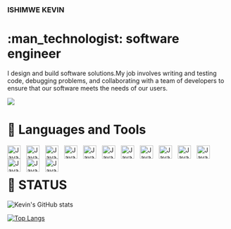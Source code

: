 ###  ISHIMWE KEVIN 
<h1> :man_technologist: software engineer</h1>



<p>I design and build software solutions.My job involves writing and testing code, debugging problems, and collaborating with a team of developers to ensure that our software meets the needs of our users.

<a href="https://hits.seeyoufarm.com"><img src="https://hits.seeyoufarm.com/api/count/incr/badge.svg?url=https%3A%2F%2Fgithub.com%2Fgjbae1212%2Fhit-counter&count_bg=%2379C83D&title_bg=%23555555&icon=&icon_color=%23E7E7E7&title=hits&edge_flat=false"/></a>
</p>

<!-- <p align="center">
  <a href="https://twitter.com/_kevinishimwe">
  <img src="https://cdn.jsdelivr.net/gh/devicons/devicon/icons/twitter/twitter-original.svg" width ="20px" height ="20px" />
          </a>
  
  <a href="https://www.instagram.com/kevinishimwe"><img width="32px" alt="Twitter" title="Twitter" src="https://i.imgur.com/OXZM1L6.png"/></a>
  
  <a href="https://www.facebook.com/kevin.ishimwe.142/" alt="facebook" >
  <img src="https://cdn.jsdelivr.net/gh/devicons/devicon/icons/facebook/facebook-plain.svg" width ="20px" height ="20px" />
          </a>
          </p> -->

###  <h1> 🧰 Languages and Tools </h1>

<img align="left" alt="Java" width="30px" style="padding-right:10px;" src="https://cdn.jsdelivr.net/gh/devicons/devicon/icons/java/java-original.svg"/>

<img align="left" alt="Java" width="30px" style="padding-right:10px;" src="https://cdn.jsdelivr.net/gh/devicons/devicon/icons/python/python-original.svg" />

<img align="left" alt="Java" width="30px" style="padding-right:10px;" src="https://cdn.jsdelivr.net/gh/devicons/devicon/icons/dart/dart-original.svg" />

<img align="left" alt="Java" width="30px" style="padding-right:10px;" src="https://cdn.jsdelivr.net/gh/devicons/devicon/icons/cplusplus/cplusplus-original.svg" />

<img align="left" alt="Java" width="30px" style="padding-right:10px;" src="https://cdn.jsdelivr.net/gh/devicons/devicon/icons/flutter/flutter-original.svg" />

<img align="left" alt="Java" width="30px" style="padding-right:10px;" src="https://cdn.jsdelivr.net/gh/devicons/devicon/icons/html5/html5-original.svg" />

 
 <img align="left" alt="Java" width="30px" style="padding-right:10px;" src="https://cdn.jsdelivr.net/gh/devicons/devicon/icons/javascript/javascript-original.svg" />
          
          

<img align="left" alt="Java" width="30px" style="padding-right:10px;" src="https://cdn.jsdelivr.net/gh/devicons/devicon/icons/git/git-original.svg" />

<img align="left" alt="Java" width="30px" style="padding-right:10px;" src="https://cdn.jsdelivr.net/gh/devicons/devicon/icons/github/github-original.svg" />

 <img align="left" alt="Java" width="30px" style="padding-right:10px;" src="https://cdn.jsdelivr.net/gh/devicons/devicon/icons/circleci/circleci-plain.svg" />

<img  align="left" alt="Java" width="30px" style="padding-right:10px;" src="https://cdn.jsdelivr.net/gh/devicons/devicon/icons/firebase/firebase-plain.svg" />

<img align="left" alt="Java" width="30px" style="padding-right:10px;" src="https://cdn.jsdelivr.net/gh/devicons/devicon/icons/vscode/vscode-original.svg" />
          
          

 <img align="left" alt="Java" width="30px" style="padding-right:10px;" src="https://cdn.jsdelivr.net/gh/devicons/devicon/icons/figma/figma-original.svg" />

 
  <img align="left" alt="Java" width="30px" style="padding-right:10px;" src="https://cdn.jsdelivr.net/gh/devicons/devicon/icons/mysql/mysql-original.svg" />
         <br/> 


<br/>




### <h1> :abacus: STATUS </h1>
<p align="center">

![Kevin's GitHub stats](https://github-readme-stats.vercel.app/api?username=IshKevin&show_icons=true&theme=dracula&count_private=true)

[![Top Langs](https://github-readme-stats.vercel.app/api/top-langs/?username=IshKevin&layout=compact&show_icons=true&theme=dracula)](https://github.com/IshKevin/github-readme-stats)

</p>
          
          
          
          
          
          
          










<!-- - 🔭 I’m currently working on Flutter Projects
- 🌱 I’m currently learning software engineering
- 👯 I’m looking to collaborate on any project 

- 💬 Ask me about any thing
<!-- - 📫 How to reach me: ...
- 😄 Pronouns: ...
- ⚡ Fun fact: ... -->
